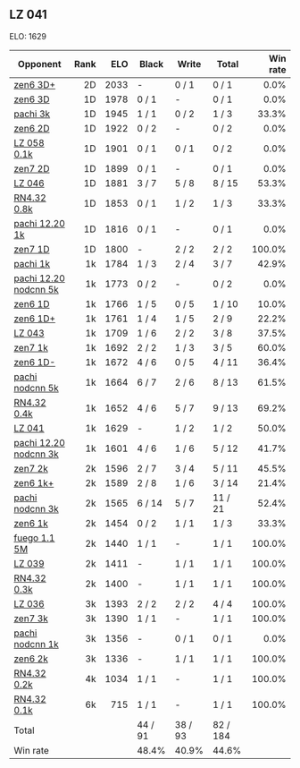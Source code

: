 ## LZ 041 ##

ELO: 1629

Opponent | Rank | ELO | Black | Write | Total | Win rate
---------|-----:|----:|-------|-------|-------|-------:
[zen6 3D+](zen6%203D+.md) | 2D | 2033 | - | 0 / 1 | 0 / 1 | 0.0%
[zen6 3D](zen6%203D.md) | 1D | 1978 | 0 / 1 | - | 0 / 1 | 0.0%
[pachi 3k](pachi%203k.md) | 1D | 1945 | 1 / 1 | 0 / 2 | 1 / 3 | 33.3%
[zen6 2D](zen6%202D.md) | 1D | 1922 | 0 / 2 | - | 0 / 2 | 0.0%
[LZ 058 0.1k](LZ%20058%200.1k.md) | 1D | 1901 | 0 / 1 | 0 / 1 | 0 / 2 | 0.0%
[zen7 2D](zen7%202D.md) | 1D | 1899 | 0 / 1 | - | 0 / 1 | 0.0%
[LZ 046](LZ%20046.md) | 1D | 1881 | 3 / 7 | 5 / 8 | 8 / 15 | 53.3%
[RN4.32 0.8k](RN4.32%200.8k.md) | 1D | 1853 | 0 / 1 | 1 / 2 | 1 / 3 | 33.3%
[pachi 12.20 1k](pachi%2012.20%201k.md) | 1D | 1816 | 0 / 1 | - | 0 / 1 | 0.0%
[zen7 1D](zen7%201D.md) | 1D | 1800 | - | 2 / 2 | 2 / 2 | 100.0%
[pachi 1k](pachi%201k.md) | 1k | 1784 | 1 / 3 | 2 / 4 | 3 / 7 | 42.9%
[pachi 12.20 nodcnn 5k](pachi%2012.20%20nodcnn%205k.md) | 1k | 1773 | 0 / 2 | - | 0 / 2 | 0.0%
[zen6 1D](zen6%201D.md) | 1k | 1766 | 1 / 5 | 0 / 5 | 1 / 10 | 10.0%
[zen6 1D+](zen6%201D+.md) | 1k | 1761 | 1 / 4 | 1 / 5 | 2 / 9 | 22.2%
[LZ 043](LZ%20043.md) | 1k | 1709 | 1 / 6 | 2 / 2 | 3 / 8 | 37.5%
[zen7 1k](zen7%201k.md) | 1k | 1692 | 2 / 2 | 1 / 3 | 3 / 5 | 60.0%
[zen6 1D-](zen6%201D-.md) | 1k | 1672 | 4 / 6 | 0 / 5 | 4 / 11 | 36.4%
[pachi nodcnn 5k](pachi%20nodcnn%205k.md) | 1k | 1664 | 6 / 7 | 2 / 6 | 8 / 13 | 61.5%
[RN4.32 0.4k](RN4.32%200.4k.md) | 1k | 1652 | 4 / 6 | 5 / 7 | 9 / 13 | 69.2%
[LZ 041](LZ%20041.md) | 1k | 1629 | - | 1 / 2 | 1 / 2 | 50.0%
[pachi 12.20 nodcnn 3k](pachi%2012.20%20nodcnn%203k.md) | 1k | 1601 | 4 / 6 | 1 / 6 | 5 / 12 | 41.7%
[zen7 2k](zen7%202k.md) | 2k | 1596 | 2 / 7 | 3 / 4 | 5 / 11 | 45.5%
[zen6 1k+](zen6%201k+.md) | 2k | 1589 | 2 / 8 | 1 / 6 | 3 / 14 | 21.4%
[pachi nodcnn 3k](pachi%20nodcnn%203k.md) | 2k | 1565 | 6 / 14 | 5 / 7 | 11 / 21 | 52.4%
[zen6 1k](zen6%201k.md) | 2k | 1454 | 0 / 2 | 1 / 1 | 1 / 3 | 33.3%
[fuego 1.1 5M](fuego%201.1%205M.md) | 2k | 1440 | 1 / 1 | - | 1 / 1 | 100.0%
[LZ 039](LZ%20039.md) | 2k | 1411 | - | 1 / 1 | 1 / 1 | 100.0%
[RN4.32 0.3k](RN4.32%200.3k.md) | 2k | 1400 | - | 1 / 1 | 1 / 1 | 100.0%
[LZ 036](LZ%20036.md) | 3k | 1393 | 2 / 2 | 2 / 2 | 4 / 4 | 100.0%
[zen7 3k](zen7%203k.md) | 3k | 1390 | 1 / 1 | - | 1 / 1 | 100.0%
[pachi nodcnn 1k](pachi%20nodcnn%201k.md) | 3k | 1356 | - | 0 / 1 | 0 / 1 | 0.0%
[zen6 2k](zen6%202k.md) | 3k | 1336 | - | 1 / 1 | 1 / 1 | 100.0%
[RN4.32 0.2k](RN4.32%200.2k.md) | 4k | 1034 | 1 / 1 | - | 1 / 1 | 100.0%
[RN4.32 0.1k](RN4.32%200.1k.md) | 6k | 715 | 1 / 1 | - | 1 / 1 | 100.0%
Total | | | 44 / 91 | 38 / 93 | 82 / 184 | 
Win rate| | | 48.4% | 40.9% | 44.6% | 

